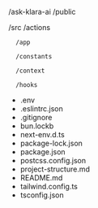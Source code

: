 /ask-klara-ai
   /public

   /src
      /actions
      
      /app
      
      /constants
      
      /context
      
      /hooks
      
   - .env
   - .eslintrc.json
   - .gitignore
   - bun.lockb
   - next-env.d.ts
   - package-lock.json
   - package.json
   - postcss.config.json
   - project-structure.md
   - README.md
   - tailwind.config.ts
   - tsconfig.json